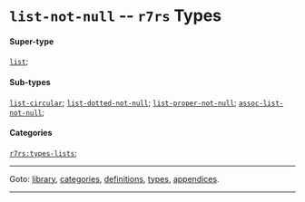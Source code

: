 

<a id='type__r7rs__list-not-null'></a>

# `list-not-null` -- `r7rs` Types


#### Super-type

[`list`](../../r7rs/types/list.md#type__r7rs__list);


#### Sub-types

[`list-circular`](../../r7rs/types/list-circular.md#type__r7rs__list-circular);
[`list-dotted-not-null`](../../r7rs/types/list-dotted-not-null.md#type__r7rs__list-dotted-not-null);
[`list-proper-not-null`](../../r7rs/types/list-proper-not-null.md#type__r7rs__list-proper-not-null);
[`assoc-list-not-null`](../../r7rs/types/assoc-list-not-null.md#type__r7rs__assoc-list-not-null);


#### Categories

[`r7rs:types-lists`](../../r7rs/categories/r7rs_3a_types-lists.md#category__r7rs__r7rs_3a_types-lists);

----

Goto: [library](../../r7rs/_index.md#library__r7rs), [categories](../../r7rs/categories/_index.md#toc__r7rs__categories), [definitions](../../r7rs/definitions/_index.md#toc__r7rs__definitions), [types](../../r7rs/types/_index.md#toc__r7rs__types), [appendices](../../r7rs/appendices/_index.md#toc__r7rs__appendices).

----

